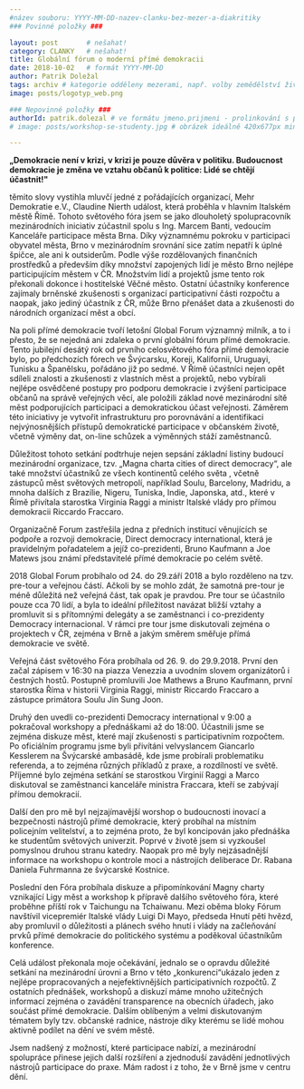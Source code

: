 ```yaml
---
#název souboru: YYYY-MM-DD-nazev-clanku-bez-mezer-a-diakritiky
### Povinné položky ###

layout: post       # nešahat!
category: CLANKY   # nešahat!
title: Globální fórum o moderní přímé demokracii
date: 2018-10-02   # formát YYYY-MM-DD
author: Patrik Doležal
tags: archiv # kategorie odděleny mezerami, např. volby zemědělství životní-prostředí piráti (viz https://jihomoravsky.pirati.cz/tags/)
image: posts/logotyp_web.png

### Nepovinné položky ###
authorId: patrik.dolezal # ve formátu jmeno.prijmeni - prolinkování s profilem přes uid
# image: posts/workshop-se-studenty.jpg # obrázek ideálně 420x677px minifikovaný přes https://tinypng.com/

---
```


**„Demokracie není v krizi, v krizi je pouze důvěra v politiku. Budoucnost demokracie je změna ve vztahu občanů k politice: Lidé se chtějí účastnit!"**

těmito slovy vystihla mluvčí jedné z pořádajících organizací, Mehr Demokratie e.V., Claudine Nierth událost, která proběhla v hlavním Italském městě Římě. Tohoto světového fóra jsem se jako dlouholetý spolupracovník mezinárodních iniciativ zúčastnil spolu s Ing. Marcem Banti, vedoucím Kanceláře participace města Brna. Díky významnému pokroku v participaci obyvatel města, Brno v mezinárodním srovnání sice zatím nepatří k úplné špičce, ale ani k outsiderům. Podle  výše rozdělovaných finančních prostředků a především díky množství zapojených lidí je město Brno nejlépe participujícím městem v ČR. Množstvím lidí a projektů jsme tento rok překonali dokonce i hostitelské Věčné město.  Ostatní účastníky konference zajímaly brněnské zkušenosti s organizací participativní části rozpočtu a naopak, jako jediný účastník z ČR, může Brno přenášet data a zkušenosti do národních organizací měst a obcí.

Na poli přímé demokracie tvoří letošní Global Forum významný milník, a to i přesto, že se nejedná ani zdaleka o první globální fórum přímé demokracie. Tento jubilejní desátý rok od prvního celosvětového fóra přímé demokracie bylo, po předchozích fórech ve Švýcarsku, Koreji, Kalifornii, Uruguayi, Tunisku a Španělsku, pořádáno již po sedmé. V Římě účastníci nejen opět sdíleli znalosti a zkušenosti z vlastních měst a projektů, nebo vybírali nejlépe osvědčené postupy pro podporu demokracie i zvýšení participace občanů na správě veřejných věcí, ale položili základ nové mezinárodní sítě měst podporujících participaci a demokratickou účast veřejnosti. Záměrem této iniciativy je vytvořit infrastrukturu pro porovnávání a identifikaci nejvýnosnějších přístupů demokratické participace v občanském životě, včetně výměny dat, on-line schůzek a výměnných stáží zaměstnanců.

Důležitost tohoto setkání podtrhuje nejen sepsání základní listiny budoucí mezinárodní organizace, tzv. „Magna charta cities of direct democracy“, ale také množství účastníků ze všech kontinentů  celého světa , včetně zástupců měst světových metropolí, například Soulu, Barcelony, Madridu, a mnoha dalších z Brazílie, Nigeru, Tuniska, Indie, Japonska, atd., které v Římě přivítala starostka Virginia Raggi a ministr Italské vlády pro přímou demokracii Riccardo Fraccaro.

Organizačně Forum zastřešila jedna z předních institucí věnujících se podpoře a rozvoji demokracie, Direct democracy international, která je pravidelným pořadatelem a jejíž co-prezidenti, Bruno Kaufmann a Joe Matews jsou známí představitelé přímé demokracie po celém světě.

2018 Global Forum probíhalo od 24. do 29.září 2018 a bylo rozděleno na tzv. pre-tour a veřejnou částí. Ačkoli by se mohlo zdát, že samotná pre-tour je méně důležitá než veřejná část, tak opak je pravdou. Pre tour se účastnilo pouze cca 70 lidí, a byla to ideální příležitost navázat bližší vztahy a promluvit si s přítomnými delegáty a se zaměstnanci i co-prezidenty Democracy internacional. V rámci pre tour jsme diskutovali zejména o projektech v ČR, zejména v Brně a jakým směrem směřuje přímá demokracie ve světě.

Veřejná část světového Fóra probíhala od 26. 9.  do 29.9.2018. První den začal zápisem v 16:30 na piazza Venezzia a uvodním slovem organizátorů i čestných hostů. Postupně promluvili Joe Mathews a Bruno Kaufmann, první starostka Říma v historii Virginia Raggi, ministr Riccardo Fraccaro a zástupce primátora Soulu Jin Sung Joon.

<!--
<img class="hlavni" src="marco.jpg" alt="Marco a já s Giuseppina Castagneta, starostkou Římské 13 MČ" title="Marco a já s Giuseppina Castagneta, starostkou Římské 13 MČ" style="width: 100%;">

  *Marco a já s Giuseppina Castagneta, starostkou Římské 13 MČ*
-->

Druhý den uvedli co-prezidenti Democracy international v 9:00 a pokračoval workshopy a přednáškami až do 18:00. Účastnili jsme se zejména diskuze měst, které mají zkušenosti s participativním rozpočtem. Po oficiálním programu jsme byli přivítáni velvyslancem Giancarlo Kesslerem na Švýcarské ambasádě, kde jsme probírali problematiku referenda, a to zejména různých příkladů z praxe, a rozdílností ve světě. Příjemné bylo zejména setkání se starostkou Virginií Raggi a Marco diskutoval se zaměstnanci kanceláře ministra Fraccara, kteří se zabývají přímou demokracií.

Další den pro mě  byl nejzajímavější worshop o budoucnosti inovací a bezpečnosti nástrojů přímé demokracie, který probíhal na místním policejním velitelství, a to zejména proto, že byl koncipován jako přednáška ke studentům světových univerzit. Poprvé v životě jsem si vyzkoušel pomyslnou druhou stranu katedry. Naopak pro mě byly nejzásadnější informace na workshopu o kontrole moci a nástrojích deliberace Dr. Rabana Daniela Fuhrmanna ze švýcarské Kostnice.

Poslední den Fóra probíhala diskuze a připomínkování Magny charty vznikající Ligy měst a workshop k přípravě dalšího světového fóra, které proběhne příští rok v Taichungu na Tchaiwanu. Mezi oběma bloky Fórum navštívil vicepremiér Italské vlády Luigi Di Mayo, předseda Hnutí pěti hvězd, aby promluvil o důležitosti a plánech svého hnutí i vlády na začleňování prvků přímé demokracie do politického systému a poděkoval účastníkům konference.

Celá událost překonala moje očekávání, jednalo se o opravdu důležité setkání na mezinárodní úrovni a Brno v této „konkurenci“ukázalo jeden z nejlépe propracovaných a nejefektivnějších participativních rozpočtů. Z ostatních přednášek, workshopů a diskuzí máme mnoho užitečných informací zejména o zavádění transparence na obecních úřadech, jako součást přímé demokracie. Dalším oblíbeným a velmi diskutovaným tématem byly tzv. občanské radnice,  nástroje díky kterému se lidé mohou aktivně podílet na dění ve svém městě.

 Jsem nadšený z možností, které participace nabízí, a mezinárodní spolupráce přinese jejich další rozšíření a zjednoduší zavádění  jednotlivých nástrojů participace do praxe. Mám radost i z toho, že v Brně jsme v centru dění.
